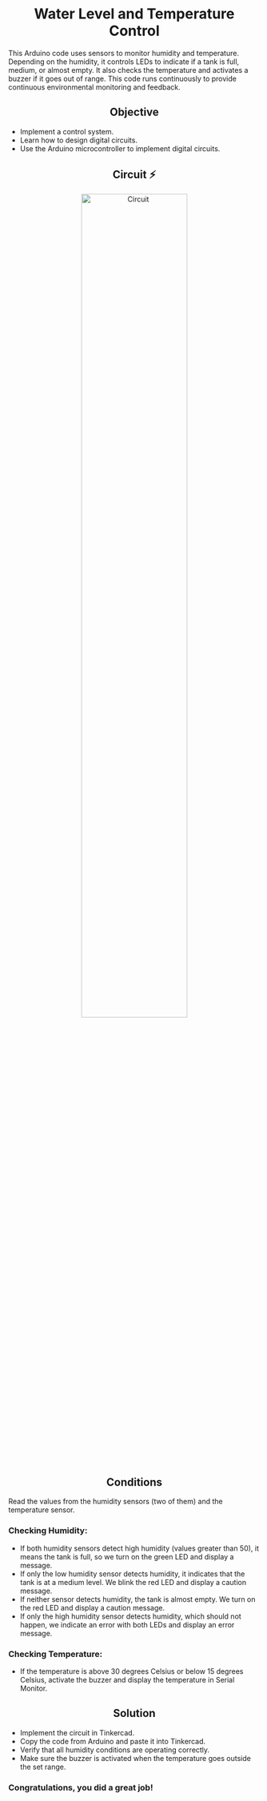 <h1 align=center>Water Level and Temperature Control</h1> 
<p>This Arduino code uses sensors to monitor humidity and temperature. Depending on the humidity, it controls LEDs to indicate if a tank is full, medium, or almost empty. It also checks the temperature and activates a buzzer if it goes out of range. This code runs continuously to provide continuous environmental monitoring and feedback.</p>
<h2 align=center>Objective</h2>
<ul>
    <li>Implement a control system.</li>
    <li>Learn how to design digital circuits.</li>
    <li>Use the Arduino microcontroller to implement digital circuits.</li>
</ul>
<h2 align=center>Circuit ⚡</h2>
<div align=center><a href='https://postimages.org/' target='_blank'><img src='https://i.postimg.cc/RCy76D4F/Circuit.png' border='0' alt='Circuit'width="65%" height="65%"/></a></div>
<h2 align=center>Conditions</h2>
<p>Read the values from the humidity sensors (two of them) and the temperature sensor.</p>
<h3>Checking Humidity:</h3>
<ul>
    <li>If both humidity sensors detect high humidity (values greater than 50), it means the tank is full, so we turn on the green LED and display a message.</li>
    <li>If only the low humidity sensor detects humidity, it indicates that the tank is at a medium level. We blink the red LED and display a caution message.</li>
    <li>If neither sensor detects humidity, the tank is almost empty. We turn on the red LED and display a caution message.</li>
    <li>If only the high humidity sensor detects humidity, which should not happen, we indicate an error with both LEDs and display an error message.</li>
</ul>
<h3>Checking Temperature:</h3>
<ul>
    <li>If the temperature is above 30 degrees Celsius or below 15 degrees Celsius, activate the buzzer and display the temperature in Serial Monitor.</li>
</ul>

<h2 align=center>Solution</h2>
<ul>
    <li>Implement the circuit in Tinkercad.</li>
    <li>Copy the code from Arduino and paste it into Tinkercad.</li>
    <li>Verify that all humidity conditions are operating correctly.</li>
    <li>Make sure the buzzer is activated when the temperature goes outside the set range.</li>
</ul>
<h3>Congratulations, you did a great job!</h3>
